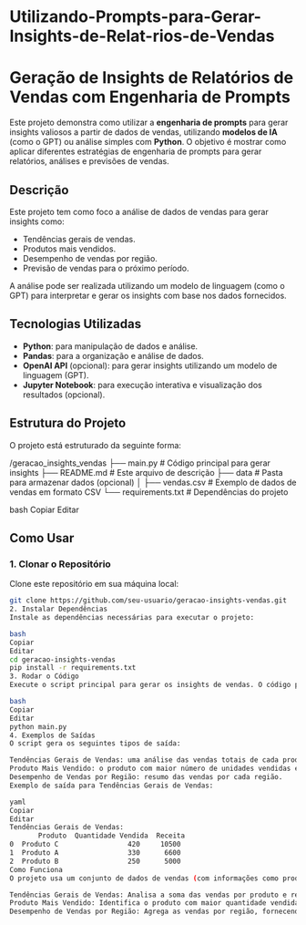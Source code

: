 # Utilizando-Prompts-para-Gerar-Insights-de-Relat-rios-de-Vendas

# Geração de Insights de Relatórios de Vendas com Engenharia de Prompts

Este projeto demonstra como utilizar a **engenharia de prompts** para gerar insights valiosos a partir de dados de vendas, utilizando **modelos de IA** (como o GPT) ou análise simples com **Python**. O objetivo é mostrar como aplicar diferentes estratégias de engenharia de prompts para gerar relatórios, análises e previsões de vendas.

## Descrição

Este projeto tem como foco a análise de dados de vendas para gerar insights como:

- Tendências gerais de vendas.
- Produtos mais vendidos.
- Desempenho de vendas por região.
- Previsão de vendas para o próximo período.

A análise pode ser realizada utilizando um modelo de linguagem (como o GPT) para interpretar e gerar os insights com base nos dados fornecidos.

## Tecnologias Utilizadas

- **Python**: para manipulação de dados e análise.
- **Pandas**: para a organização e análise de dados.
- **OpenAI API** (opcional): para gerar insights utilizando um modelo de linguagem (GPT).
- **Jupyter Notebook**: para execução interativa e visualização dos resultados (opcional).

## Estrutura do Projeto

O projeto está estruturado da seguinte forma:

/geracao_insights_vendas ├── main.py # Código principal para gerar insights ├── README.md # Este arquivo de descrição ├── data # Pasta para armazenar dados (opcional) │ ├── vendas.csv # Exemplo de dados de vendas em formato CSV └── requirements.txt # Dependências do projeto

bash
Copiar
Editar

## Como Usar

### 1. Clonar o Repositório

Clone este repositório em sua máquina local:

```bash
git clone https://github.com/seu-usuario/geracao-insights-vendas.git
2. Instalar Dependências
Instale as dependências necessárias para executar o projeto:

bash
Copiar
Editar
cd geracao-insights-vendas
pip install -r requirements.txt
3. Rodar o Código
Execute o script principal para gerar os insights de vendas. O código pode ser executado diretamente via Python:

bash
Copiar
Editar
python main.py
4. Exemplos de Saídas
O script gera os seguintes tipos de saída:

Tendências Gerais de Vendas: uma análise das vendas totais de cada produto.
Produto Mais Vendido: o produto com maior número de unidades vendidas e receita gerada.
Desempenho de Vendas por Região: resumo das vendas por cada região.
Exemplo de saída para Tendências Gerais de Vendas:

yaml
Copiar
Editar
Tendências Gerais de Vendas:
       Produto  Quantidade Vendida  Receita
0  Produto C                 420     10500
1  Produto A                 330      6600
2  Produto B                 250      5000
Como Funciona
O projeto usa um conjunto de dados de vendas (com informações como produtos, quantidade vendida, receita e região) e aplica prompts específicos para gerar as análises:

Tendências Gerais de Vendas: Analisa a soma das vendas por produto e retorna as tendências.
Produto Mais Vendido: Identifica o produto com maior quantidade vendida e receita gerada.
Desempenho de Vendas por Região: Agrega as vendas por região, fornecendo o total de vendas e receita.
